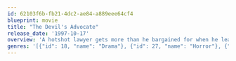```yaml
---
id: 62103f6b-fb21-4dc2-ae84-a889eee64cf4
blueprint: movie
title: "The Devil's Advocate"
release_date: '1997-10-17'
overview: 'A hotshot lawyer gets more than he bargained for when he learns his new boss is Lucifer himself.'
genres: '[{"id": 18, "name": "Drama"}, {"id": 27, "name": "Horror"}, {"id": 9648, "name": "Mystery"}, {"id": 53, "name": "Thriller"}]'
---
```

